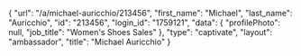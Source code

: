 {
    "url": "\/a\/michael-auricchio\/213456",
    "first_name": "Michael",
    "last_name": "Auricchio",
    "id": "213456",
    "login_id": "1759121",
    "data": {
        "profilePhoto": null,
        "job_title": "Women's Shoes Sales"
    },
    "type": "captivate",
    "layout": "ambassador",
    "title": "Michael Auricchio"
}